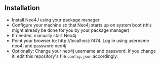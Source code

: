 
## Installation

* Install Neo4J using your package manager
* Configure your machine so that Neo4j starts up on system boot (this might already be done for you by your package manager)
* If needed, manually start Neo4j
* Point your browser to:  http://localhost:7474.  Log in using username neo4j and password neo4j
* Optionally:  Change your neo4j username and password.  If you change it, edit this repository's file `config.json` accordingly.
